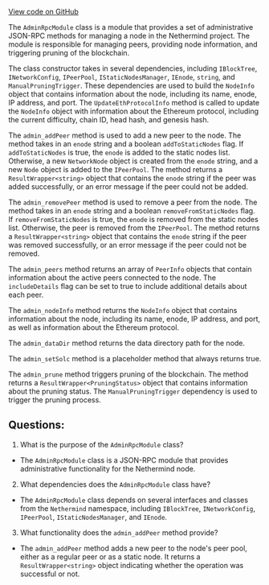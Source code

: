 [View code on GitHub](https://github.com/NethermindEth/nethermind/src/Nethermind/Nethermind.JsonRpc/Modules/Admin/AdminRpcModule.cs)

The `AdminRpcModule` class is a module that provides a set of administrative JSON-RPC methods for managing a node in the Nethermind project. The module is responsible for managing peers, providing node information, and triggering pruning of the blockchain.

The class constructor takes in several dependencies, including `IBlockTree`, `INetworkConfig`, `IPeerPool`, `IStaticNodesManager`, `IEnode`, `string`, and `ManualPruningTrigger`. These dependencies are used to build the `NodeInfo` object that contains information about the node, including its name, enode, IP address, and port. The `UpdateEthProtocolInfo` method is called to update the `NodeInfo` object with information about the Ethereum protocol, including the current difficulty, chain ID, head hash, and genesis hash.

The `admin_addPeer` method is used to add a new peer to the node. The method takes in an `enode` string and a boolean `addToStaticNodes` flag. If `addToStaticNodes` is true, the `enode` is added to the static nodes list. Otherwise, a new `NetworkNode` object is created from the `enode` string, and a new `Node` object is added to the `IPeerPool`. The method returns a `ResultWrapper<string>` object that contains the `enode` string if the peer was added successfully, or an error message if the peer could not be added.

The `admin_removePeer` method is used to remove a peer from the node. The method takes in an `enode` string and a boolean `removeFromStaticNodes` flag. If `removeFromStaticNodes` is true, the `enode` is removed from the static nodes list. Otherwise, the peer is removed from the `IPeerPool`. The method returns a `ResultWrapper<string>` object that contains the `enode` string if the peer was removed successfully, or an error message if the peer could not be removed.

The `admin_peers` method returns an array of `PeerInfo` objects that contain information about the active peers connected to the node. The `includeDetails` flag can be set to true to include additional details about each peer.

The `admin_nodeInfo` method returns the `NodeInfo` object that contains information about the node, including its name, enode, IP address, and port, as well as information about the Ethereum protocol.

The `admin_dataDir` method returns the data directory path for the node.

The `admin_setSolc` method is a placeholder method that always returns true.

The `admin_prune` method triggers pruning of the blockchain. The method returns a `ResultWrapper<PruningStatus>` object that contains information about the pruning status. The `ManualPruningTrigger` dependency is used to trigger the pruning process.
## Questions: 
 1. What is the purpose of the `AdminRpcModule` class?
- The `AdminRpcModule` class is a JSON-RPC module that provides administrative functionality for the Nethermind node.

2. What dependencies does the `AdminRpcModule` class have?
- The `AdminRpcModule` class depends on several interfaces and classes from the `Nethermind` namespace, including `IBlockTree`, `INetworkConfig`, `IPeerPool`, `IStaticNodesManager`, and `IEnode`.

3. What functionality does the `admin_addPeer` method provide?
- The `admin_addPeer` method adds a new peer to the node's peer pool, either as a regular peer or as a static node. It returns a `ResultWrapper<string>` object indicating whether the operation was successful or not.